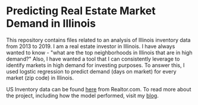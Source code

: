 # Predicting Real Estate Market Demand in Illinois
This repository contains files related to an analysis of Illinois inventory data from 2013 to 2019. I am a real estate investor in Illinois. I have always wanted to know - "what are the top neighborhoods in Illinois that are in high demand?" Also, I have wanted a tool that I can consistently leverage to identify markets in high demand for investing purposes. To answer this, I used logstic regression to predict demand (days on market) for every market (zip code) in Illinois.

US Inventory data can be found [here](https://www.realtor.com/research/data/) from Realtor.com. To read more about the project, including how the model performed, visit my [blog](https://radaley1906.wixsite.com/raddatascience/post/predicting-real-estate-market-demand).
